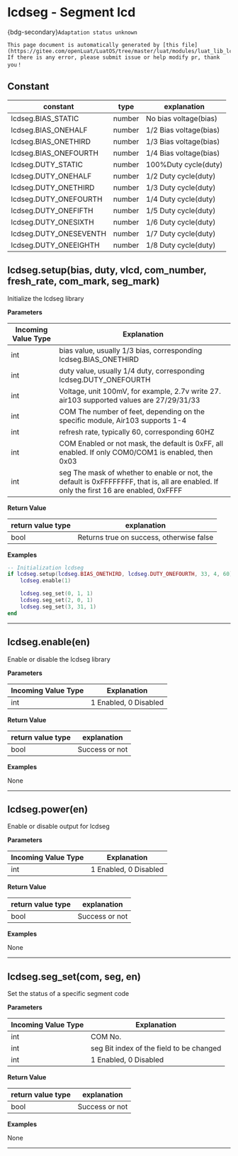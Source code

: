 # lcdseg - Segment lcd

{bdg-secondary}`Adaptation status unknown`

```{note}
This page document is automatically generated by [this file](https://gitee.com/openLuat/LuatOS/tree/master/luat/modules/luat_lib_lcdseg.c). If there is any error, please submit issue or help modify pr, thank you！
```


## Constant

|constant | type | explanation|
|-|-|-|
|lcdseg.BIAS_STATIC|number|No bias voltage(bias)|
|lcdseg.BIAS_ONEHALF|number|1/2 Bias voltage(bias)|
|lcdseg.BIAS_ONETHIRD|number|1/3 Bias voltage(bias)|
|lcdseg.BIAS_ONEFOURTH|number|1/4 Bias voltage(bias)|
|lcdseg.DUTY_STATIC|number|100%Duty cycle(duty)|
|lcdseg.DUTY_ONEHALF|number|1/2 Duty cycle(duty)|
|lcdseg.DUTY_ONETHIRD|number|1/3 Duty cycle(duty)|
|lcdseg.DUTY_ONEFOURTH|number|1/4 Duty cycle(duty)|
|lcdseg.DUTY_ONEFIFTH|number|1/5 Duty cycle(duty)|
|lcdseg.DUTY_ONESIXTH|number|1/6 Duty cycle(duty)|
|lcdseg.DUTY_ONESEVENTH|number|1/7 Duty cycle(duty)|
|lcdseg.DUTY_ONEEIGHTH|number|1/8 Duty cycle(duty)|


## lcdseg.setup(bias, duty, vlcd, com_number, fresh_rate, com_mark, seg_mark)



Initialize the lcdseg library

**Parameters**

|Incoming Value Type | Explanation|
|-|-|
|int|bias value, usually 1/3 bias, corresponding lcdseg.BIAS_ONETHIRD|
|int|duty value, usually 1/4 duty, corresponding lcdseg.DUTY_ONEFOURTH|
|int|Voltage, unit 100mV, for example, 2.7v write 27. air103 supported values are 27/29/31/33|
|int|COM The number of feet, depending on the specific module, Air103 supports 1-4|
|int|refresh rate, typically 60, corresponding 60HZ|
|int|COM Enabled or not mask, the default is 0xFF, all enabled. If only COM0/COM1 is enabled, then 0x03|
|int|seg The mask of whether to enable or not, the default is 0xFFFFFFFF, that is, all are enabled. If only the first 16 are enabled, 0xFFFF|

**Return Value**

|return value type | explanation|
|-|-|
|bool|Returns true on success, otherwise false|

**Examples**

```lua
-- Initialization lcdseg
if lcdseg.setup(lcdseg.BIAS_ONETHIRD, lcdseg.DUTY_ONEFOURTH, 33, 4, 60) then
    lcdseg.enable(1)

    lcdseg.seg_set(0, 1, 1)
    lcdseg.seg_set(2, 0, 1)
    lcdseg.seg_set(3, 31, 1)
end

```

---

## lcdseg.enable(en)



Enable or disable the lcdseg library

**Parameters**

|Incoming Value Type | Explanation|
|-|-|
|int|1 Enabled, 0 Disabled|

**Return Value**

|return value type | explanation|
|-|-|
|bool|Success or not|

**Examples**

None

---

## lcdseg.power(en)



Enable or disable output for lcdseg

**Parameters**

|Incoming Value Type | Explanation|
|-|-|
|int|1 Enabled, 0 Disabled|

**Return Value**

|return value type | explanation|
|-|-|
|bool|Success or not|

**Examples**

None

---

## lcdseg.seg_set(com, seg, en)



Set the status of a specific segment code

**Parameters**

|Incoming Value Type | Explanation|
|-|-|
|int|COM No.|
|int|seg Bit index of the field to be changed|
|int|1 Enabled, 0 Disabled|

**Return Value**

|return value type | explanation|
|-|-|
|bool|Success or not|

**Examples**

None

---

